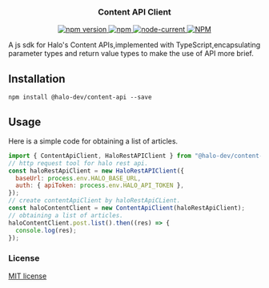 <h3 align="center">Content API Client</h3>

<p align="center">
  <a href="https://www.npmjs.com/package/@halo-dev/content-api">
    <img src="https://img.shields.io/npm/v/@halo-dev/content-api.svg" alt="npm version"/>
  </a>
  <a href="https://www.npmjs.com/package/@halo-dev/content-api">
      <img alt="npm" src="https://img.shields.io/npm/dm/@halo-dev/content-api" alt="Downloads"/>
  </a>
  <a href="https://github.com/halo-dev/js-sdk/blob/master/packages/content-api/package.json">
      <img alt="node-current" src="https://img.shields.io/node/v/@halo-dev/content-api?color=blue">
  </a>
  <a href="https://github.com/halo-dev/js-sdk/blob/master/LICENSE">
    <img alt="NPM" src="https://img.shields.io/npm/l/@halo-dev/content-api" alt="LICENSE">
  </a>
</p>

<p>A js sdk for Halo's Content APIs,implemented with TypeScript,encapsulating parameter types and return value types to make the use of API more brief.</p>

## Installation

```shell
npm install @halo-dev/content-api --save
```

## Usage

Here is a simple code for obtaining a list of articles.

```javascript
import { ContentApiClient, HaloRestAPIClient } from "@halo-dev/content-api";
// http request tool for halo rest api.
const haloRestApiClient = new HaloRestAPIClient({
  baseUrl: process.env.HALO_BASE_URL,
  auth: { apiToken: process.env.HALO_API_TOKEN },
});
// create contentApiClient by haloRestApiCLient.
const haloContentClient = new ContentApiClient(haloRestApiClient);
// obtaining a list of articles.
haloContentClient.post.list().then((res) => {
  console.log(res);
});
```

### License

[MIT license](/LICENSE)

